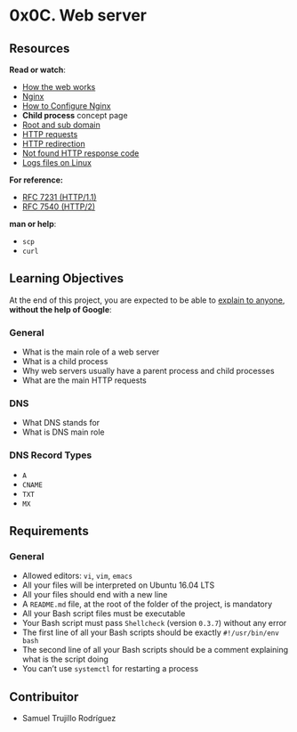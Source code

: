 # 0x0C. Web server
## Resources

**Read or watch**:

-   [How the web works](https://intranet.hbtn.io/rltoken/4tRRzyyETAySzU-bgNGLSw "How the web works")
-   [Nginx](https://intranet.hbtn.io/rltoken/H9OfhUnBDdxV-QQnIucMlA "Nginx")
-   [How to Configure Nginx](https://intranet.hbtn.io/rltoken/wePwmjbJDgJZO7YPvffWxQ "How to Configure Nginx")
-   **Child process** concept page
-   [Root and sub domain](https://intranet.hbtn.io/rltoken/S2JO8E1CftLXOgvCfYf78A "Root and sub domain")
-   [HTTP requests](https://intranet.hbtn.io/rltoken/C9s3U62JbiOAvn9WCoxKsA "HTTP requests")
-   [HTTP redirection](https://intranet.hbtn.io/rltoken/kI4vRQ6vc45Wfbdo3UD8Lw "HTTP redirection")
-   [Not found HTTP response code](https://intranet.hbtn.io/rltoken/5UvC588x2hZR7dm6eRFPoQ "Not found HTTP response code")
-   [Logs files on Linux](https://intranet.hbtn.io/rltoken/bkqQ72HZVAV65G8nB503Pw "Logs files on Linux")

**For reference:**

-   [RFC 7231 (HTTP/1.1)](https://intranet.hbtn.io/rltoken/Ip0atFgh-X8dcQxQdUyVUA "RFC 7231 (HTTP/1.1)")
-   [RFC 7540 (HTTP/2)](https://intranet.hbtn.io/rltoken/cwfqkSHy98XGvyezL5KIIA "RFC 7540 (HTTP/2)")

**man or help**:

-   `scp`
-   `curl`

## Learning Objectives

At the end of this project, you are expected to be able to [explain to anyone](https://intranet.hbtn.io/rltoken/PWcmUSJf1Hq6gea-oM3wgQ "explain to anyone"), **without the help of Google**:

### General

-   What is the main role of a web server
-   What is a child process
-   Why web servers usually have a parent process and child processes
-   What are the main HTTP requests

### DNS

-   What DNS stands for
-   What is DNS main role

### DNS Record Types

-   `A`
-   `CNAME`
-   `TXT`
-   `MX`

## Requirements

### General

-   Allowed editors: `vi`, `vim`, `emacs`
-   All your files will be interpreted on Ubuntu 16.04 LTS
-   All your files should end with a new line
-   A `README.md` file, at the root of the folder of the project, is mandatory
-   All your Bash script files must be executable
-   Your Bash script must pass `Shellcheck` (version `0.3.7`) without any error
-   The first line of all your Bash scripts should be exactly `#!/usr/bin/env bash`
-   The second line of all your Bash scripts should be a comment explaining what is the script doing
-   You can’t use `systemctl` for restarting a process
## Contribuitor
- Samuel Trujillo Rodríguez
